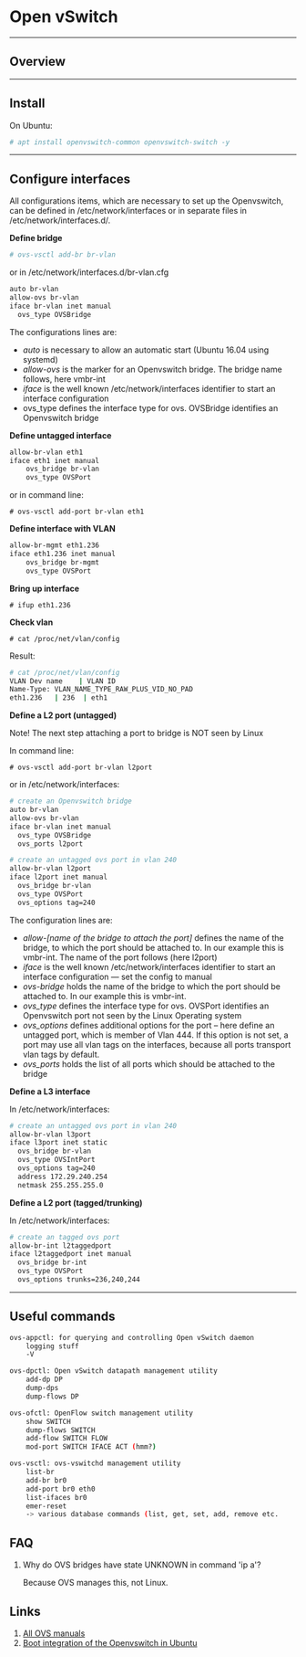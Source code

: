<h1>Open vSwitch</h1>

---

Overview
--------



---

Install
-------

On Ubuntu:

```sh
# apt install openvswitch-common openvswitch-switch -y
```

---

Configure interfaces
--------------------

All configurations items, which are necessary to set up the Openvswitch, can be defined in /etc/network/interfaces or in separate files in /etc/network/interfaces.d/.

**Define bridge**

```sh
# ovs-vsctl add-br br-vlan
```

or in /etc/network/interfaces.d/br-vlan.cfg

```sh
auto br-vlan
allow-ovs br-vlan
iface br-vlan inet manual
  ovs_type OVSBridge
```

The configurations lines are:

* _auto_ is necessary to allow an automatic start (Ubuntu 16.04 using systemd)
* _allow-ovs_ is the marker for an Openvswitch bridge. The bridge name follows, here vmbr-int
* _iface_ is the well known /etc/network/interfaces identifier to start an interface configuration
* ovs_type defines the interface type for ovs. OVSBridge identifies an Openvswitch bridge


**Define untagged interface**

```sh
allow-br-vlan eth1
iface eth1 inet manual
    ovs_bridge br-vlan
    ovs_type OVSPort
```

or in command line:

```
# ovs-vsctl add-port br-vlan eth1
```

**Define interface with VLAN**

```sh
allow-br-mgmt eth1.236
iface eth1.236 inet manual
    ovs_bridge br-mgmt
    ovs_type OVSPort
```

**Bring up interface**

```# ifup eth1.236```

**Check vlan**

`# cat /proc/net/vlan/config`

Result:

```sh
# cat /proc/net/vlan/config
VLAN Dev name	 | VLAN ID
Name-Type: VLAN_NAME_TYPE_RAW_PLUS_VID_NO_PAD
eth1.236   | 236  | eth1
```


**Define a L2 port (untagged)**

Note! The next step attaching a port to bridge is NOT seen by Linux

In command line:

```
# ovs-vsctl add-port br-vlan l2port
```

or in /etc/network/interfaces:

```sh
# create an Openvswitch bridge
auto br-vlan
allow-ovs br-vlan
iface br-vlan inet manual
  ovs_type OVSBridge
  ovs_ports l2port

# create an untagged ovs port in vlan 240
allow-br-vlan l2port
iface l2port inet manual
  ovs_bridge br-vlan
  ovs_type OVSPort
  ovs_options tag=240
```

The configuration lines are:

* _allow-[name of the bridge to attach the port]_ defines the name of the bridge, to which the port should be attached to. In our example this is vmbr-int. The name of the port follows (here l2port)
* _iface_ is the well known /etc/network/interfaces identifier to start an interface configuration — set the config to manual
* _ovs-bridge_ holds the name of the bridge to which the port should be attached to. In our example this is vmbr-int.
* _ovs_type_ defines the interface type for ovs. OVSPort identifies an Openvswitch port not seen by the Linux Operating system
* _ovs_options_ defines additional options for the port – here define an untagged port, which is member of Vlan 444. If this option is not set, a port may use all vlan tags on the interfaces, because all ports transport vlan tags by default.
* _ovs_ports_ holds the list of all ports which should be attached to the bridge


**Define a L3 interface**

In /etc/network/interfaces:

```sh
# create an untagged ovs port in vlan 240
allow-br-vlan l3port
iface l3port inet static
  ovs_bridge br-vlan
  ovs_type OVSIntPort
  ovs_options tag=240
  address 172.29.240.254
  netmask 255.255.255.0
```


**Define a L2 port (tagged/trunking)**

In /etc/network/interfaces:

```sh
# create an tagged ovs port
allow-br-int l2taggedport
iface l2taggedport inet manual
  ovs_bridge br-int
  ovs_type OVSPort
  ovs_options trunks=236,240,244
```

---

Useful commands
---------------

```sh
ovs-appctl: for querying and controlling Open vSwitch daemon
	logging stuff
	-V

ovs-dpctl: Open vSwitch datapath management utility
	add-dp DP
	dump-dps
	dump-flows DP

ovs-ofctl: OpenFlow switch management utility
	show SWITCH
	dump-flows SWITCH
	add-flow SWITCH FLOW
	mod-port SWITCH IFACE ACT (hmm?)

ovs-vsctl: ovs-vswitchd management utility
	list-br
	add-br br0
	add-port br0 eth0
	list-ifaces br0
	emer-reset
	-> various database commands (list, get, set, add, remove etc.
```

FAQ
---

1. Why do OVS bridges have state UNKNOWN in command 'ip a'?
 
    Because OVS manages this, not Linux.
    

Links
-----

1. [All OVS manuals](http://openvswitch.org/support/dist-docs/)
2. [Boot integration of the Openvswitch in Ubuntu](http://www.opencloudblog.com/?p=240)
